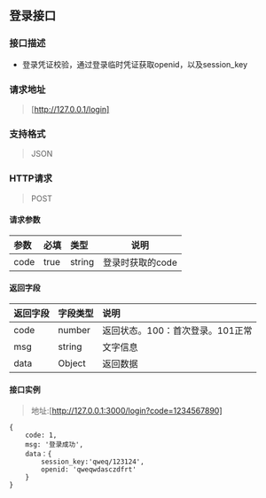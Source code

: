 ## 登录接口

### 接口描述
* 登录凭证校验，通过登录临时凭证获取openid，以及session_key

### 请求地址
> [http://127.0.0.1/login]

### 支持格式
> JSON

### HTTP请求
> POST

#### 请求参数
|参数|必填|类型|说明|
|:-----|:-----|:-----|-----|
|code |true |string |登录时获取的code |

#### 返回字段
|返回字段|字段类型|说明|
|:-----|:------|:---|
|code |number| 返回状态。100：首次登录。101正常|
|msg |string | 文字信息|
|data | Object | 返回数据|
#### 接口实例
> 地址:[http://127.0.0.1:3000/login?code=1234567890]

```
{
    code: 1,
    msg: '登录成功',
    data：{
        session_key:'qweq/123124',
        openid: 'qweqwdasczdfrt'
    }
}
```